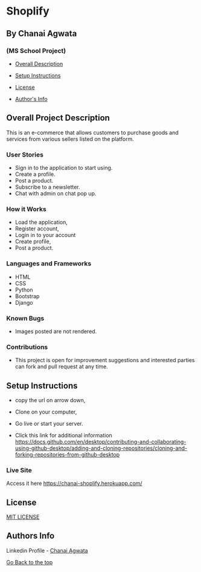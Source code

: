 # Shoplify
## By Chanai Agwata
### (MS School Project)

* [Overall Description](https://github.com/chanaiagwata/Shoplify#overall-project-description)

* [Setup Instructions](https://github.com/chanaiagwata/Shoplify#setup-instructions)

* [License](https://github.com/chanaiagwata/Shoplify#license)

* [Author's Info](https://github.com/chanaiagwata/Shoplify#authors-info)

## Overall Project Description
<p>This is an e-commerce that allows customers to purchase goods and services from various sellers listed on the platform.</p>

### User Stories
* Sign in to the application to start using.
* Create a profile.
* Post a product.
* Subscribe to a newsletter.
* Chat with admin on chat pop up.

### How it Works
* Load the application,
* Register account,
* Login in to your account
* Create profile,
* Post a product.

### Languages and Frameworks
* HTML
* CSS
* Python
* Bootstrap
* Django
### Known Bugs
* Images posted are not rendered.
### Contributions
* This project is open for improvement suggestions and interested parties can fork and pull request at any time.

## Setup Instructions
* copy the url on arrow down,
* Clone on your computer,
* Go live or start your server.

* Click this link for additional information https://docs.github.com/en/desktop/contributing-and-collaborating-using-github-desktop/adding-and-cloning-repositories/cloning-and-forking-repositories-from-github-desktop

### Live Site
Access it here   https://chanai-shoplify.herokuapp.com/


## License
[MIT LICENSE](LICENSE)


## Authors Info

Linkedin Profile - [Chanai Agwata](https://www.linkedin.com/in/chanai-agwata-90a345146/)

[Go Back to the top](#portfolio)
